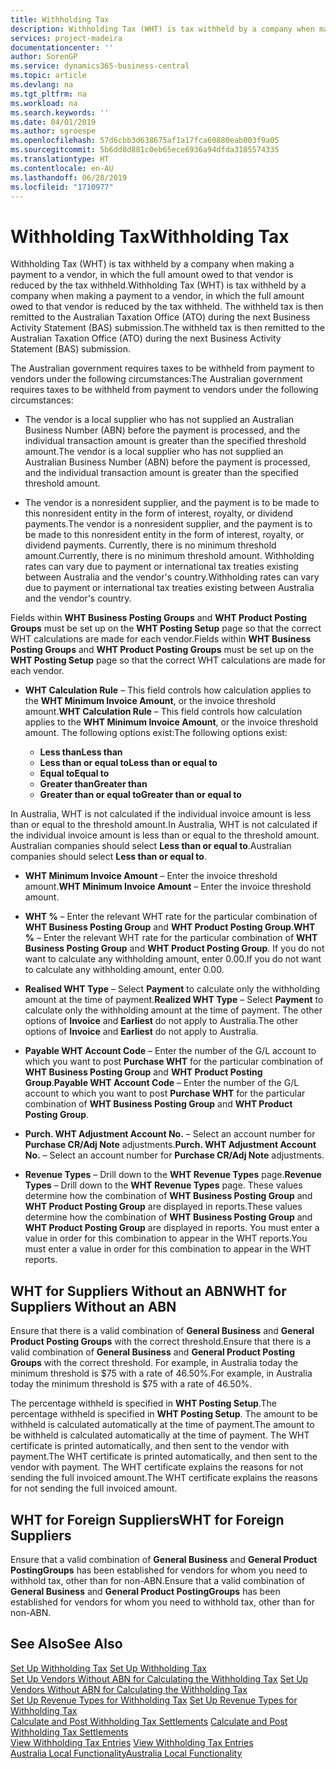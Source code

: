 ```yaml
---
title: Withholding Tax
description: Withholding Tax (WHT) is tax withheld by a company when making a payment to a vendor, in which the full amount owed to that vendor is reduced by the tax withheld. The withheld tax is then remitted to the Australian Taxation Office (ATO) during the next Business Activity Statement (BAS) submission.
services: project-madeira
documentationcenter: ''
author: SorenGP
ms.service: dynamics365-business-central
ms.topic: article
ms.devlang: na
ms.tgt_pltfrm: na
ms.workload: na
ms.search.keywords: ''
ms.date: 04/01/2019
ms.author: sgroespe
ms.openlocfilehash: 57d6cbb3d638675af1a17fca60880eab003f9a05
ms.sourcegitcommit: 5b6dd8d881c0eb65ece6936a94dfda3185574335
ms.translationtype: HT
ms.contentlocale: en-AU
ms.lasthandoff: 06/28/2019
ms.locfileid: "1710977"
---
```

# <a name="withholding-tax"></a><span data-ttu-id="e2b9e-104">Withholding Tax</span><span class="sxs-lookup"><span data-stu-id="e2b9e-104">Withholding Tax</span></span>
<span data-ttu-id="e2b9e-105">Withholding Tax (WHT) is tax withheld by a company when making a payment to a vendor, in which the full amount owed to that vendor is reduced by the tax withheld.</span><span class="sxs-lookup"><span data-stu-id="e2b9e-105">Withholding Tax (WHT) is tax withheld by a company when making a payment to a vendor, in which the full amount owed to that vendor is reduced by the tax withheld.</span></span> <span data-ttu-id="e2b9e-106">The withheld tax is then remitted to the Australian Taxation Office (ATO) during the next Business Activity Statement (BAS) submission.</span><span class="sxs-lookup"><span data-stu-id="e2b9e-106">The withheld tax is then remitted to the Australian Taxation Office (ATO) during the next Business Activity Statement (BAS) submission.</span></span>  

<span data-ttu-id="e2b9e-107">The Australian government requires taxes to be withheld from payment to vendors under the following circumstances:</span><span class="sxs-lookup"><span data-stu-id="e2b9e-107">The Australian government requires taxes to be withheld from payment to vendors under the following circumstances:</span></span>  

-   <span data-ttu-id="e2b9e-108">The vendor is a local supplier who has not supplied an Australian Business Number (ABN) before the payment is processed, and the individual transaction amount is greater than the specified threshold amount.</span><span class="sxs-lookup"><span data-stu-id="e2b9e-108">The vendor is a local supplier who has not supplied an Australian Business Number (ABN) before the payment is processed, and the individual transaction amount is greater than the specified threshold amount.</span></span>  

-   <span data-ttu-id="e2b9e-109">The vendor is a nonresident supplier, and the payment is to be made to this nonresident entity in the form of interest, royalty, or dividend payments.</span><span class="sxs-lookup"><span data-stu-id="e2b9e-109">The vendor is a nonresident supplier, and the payment is to be made to this nonresident entity in the form of interest, royalty, or dividend payments.</span></span> <span data-ttu-id="e2b9e-110">Currently, there is no minimum threshold amount.</span><span class="sxs-lookup"><span data-stu-id="e2b9e-110">Currently, there is no minimum threshold amount.</span></span> <span data-ttu-id="e2b9e-111">Withholding rates can vary due to payment or international tax treaties existing between Australia and the vendor's country.</span><span class="sxs-lookup"><span data-stu-id="e2b9e-111">Withholding rates can vary due to payment or international tax treaties existing between Australia and the vendor's country.</span></span>  

<span data-ttu-id="e2b9e-112">Fields within **WHT Business Posting Groups** and **WHT Product Posting Groups** must be set up on the **WHT Posting Setup** page so that the correct WHT calculations are made for each vendor.</span><span class="sxs-lookup"><span data-stu-id="e2b9e-112">Fields within **WHT Business Posting Groups** and **WHT Product Posting Groups** must be set up on the **WHT Posting Setup** page so that the correct WHT calculations are made for each vendor.</span></span>  

-   <span data-ttu-id="e2b9e-113">**WHT Calculation Rule** – This field controls how calculation applies to the **WHT Minimum Invoice Amount**, or the invoice threshold amount.</span><span class="sxs-lookup"><span data-stu-id="e2b9e-113">**WHT Calculation Rule** – This field controls how calculation applies to the **WHT Minimum Invoice Amount**, or the invoice threshold amount.</span></span> <span data-ttu-id="e2b9e-114">The following options exist:</span><span class="sxs-lookup"><span data-stu-id="e2b9e-114">The following options exist:</span></span>  

    - <span data-ttu-id="e2b9e-115">**Less than**</span><span class="sxs-lookup"><span data-stu-id="e2b9e-115">**Less than**</span></span>  
    - <span data-ttu-id="e2b9e-116">**Less than or equal to**</span><span class="sxs-lookup"><span data-stu-id="e2b9e-116">**Less than or equal to**</span></span>  
    - <span data-ttu-id="e2b9e-117">**Equal to**</span><span class="sxs-lookup"><span data-stu-id="e2b9e-117">**Equal to**</span></span>  
    - <span data-ttu-id="e2b9e-118">**Greater than**</span><span class="sxs-lookup"><span data-stu-id="e2b9e-118">**Greater than**</span></span>  
    - <span data-ttu-id="e2b9e-119">**Greater than or equal to**</span><span class="sxs-lookup"><span data-stu-id="e2b9e-119">**Greater than or equal to**</span></span>  

<span data-ttu-id="e2b9e-120">In Australia, WHT is not calculated if the individual invoice amount is less than or equal to the threshold amount.</span><span class="sxs-lookup"><span data-stu-id="e2b9e-120">In Australia, WHT is not calculated if the individual invoice amount is less than or equal to the threshold amount.</span></span> <span data-ttu-id="e2b9e-121">Australian companies should select **Less than or equal to**.</span><span class="sxs-lookup"><span data-stu-id="e2b9e-121">Australian companies should select **Less than or equal to**.</span></span>  

- <span data-ttu-id="e2b9e-122">**WHT Minimum Invoice Amount** – Enter the invoice threshold amount.</span><span class="sxs-lookup"><span data-stu-id="e2b9e-122">**WHT Minimum Invoice Amount** – Enter the invoice threshold amount.</span></span>  

- <span data-ttu-id="e2b9e-123">**WHT %** – Enter the relevant WHT rate for the particular combination of **WHT Business Posting Group** and **WHT Product Posting Group**.</span><span class="sxs-lookup"><span data-stu-id="e2b9e-123">**WHT %** – Enter the relevant WHT rate for the particular combination of **WHT Business Posting Group** and **WHT Product Posting Group**.</span></span> <span data-ttu-id="e2b9e-124">If you do not want to calculate any withholding amount, enter 0.00.</span><span class="sxs-lookup"><span data-stu-id="e2b9e-124">If you do not want to calculate any withholding amount, enter 0.00.</span></span>  

- <span data-ttu-id="e2b9e-125">**Realised WHT Type** – Select **Payment** to calculate only the withholding amount at the time of payment.</span><span class="sxs-lookup"><span data-stu-id="e2b9e-125">**Realized WHT Type** – Select **Payment** to calculate only the withholding amount at the time of payment.</span></span> <span data-ttu-id="e2b9e-126">The other options of **Invoice** and **Earliest** do not apply to Australia.</span><span class="sxs-lookup"><span data-stu-id="e2b9e-126">The other options of **Invoice** and **Earliest** do not apply to Australia.</span></span>  

- <span data-ttu-id="e2b9e-127">**Payable WHT Account Code** – Enter the number of the G/L account to which you want to post **Purchase WHT** for the particular combination of **WHT Business Posting Group** and **WHT Product Posting Group**.</span><span class="sxs-lookup"><span data-stu-id="e2b9e-127">**Payable WHT Account Code** – Enter the number of the G/L account to which you want to post **Purchase WHT** for the particular combination of **WHT Business Posting Group** and **WHT Product Posting Group**.</span></span>  

- <span data-ttu-id="e2b9e-128">**Purch. WHT Adjustment Account No.** – Select an account number for **Purchase CR/Adj Note** adjustments.</span><span class="sxs-lookup"><span data-stu-id="e2b9e-128">**Purch. WHT Adjustment Account No.** – Select an account number for **Purchase CR/Adj Note** adjustments.</span></span>  

- <span data-ttu-id="e2b9e-129">**Revenue Types** – Drill down to the **WHT Revenue Types** page.</span><span class="sxs-lookup"><span data-stu-id="e2b9e-129">**Revenue Types** – Drill down to the **WHT Revenue Types** page.</span></span> <span data-ttu-id="e2b9e-130">These values determine how the combination of **WHT Business Posting Group** and **WHT Product Posting Group** are displayed in reports.</span><span class="sxs-lookup"><span data-stu-id="e2b9e-130">These values determine how the combination of **WHT Business Posting Group** and **WHT Product Posting Group** are displayed in reports.</span></span> <span data-ttu-id="e2b9e-131">You must enter a value in order for this combination to appear in the WHT reports.</span><span class="sxs-lookup"><span data-stu-id="e2b9e-131">You must enter a value in order for this combination to appear in the WHT reports.</span></span>  

## <a name="wht-for-suppliers-without-an-abn"></a><span data-ttu-id="e2b9e-132">WHT for Suppliers Without an ABN</span><span class="sxs-lookup"><span data-stu-id="e2b9e-132">WHT for Suppliers Without an ABN</span></span>  
<span data-ttu-id="e2b9e-133">Ensure that there is a valid combination of **General Business** and **General Product Posting Groups** with the correct threshold.</span><span class="sxs-lookup"><span data-stu-id="e2b9e-133">Ensure that there is a valid combination of **General Business** and **General Product Posting Groups** with the correct threshold.</span></span> <span data-ttu-id="e2b9e-134">For example, in Australia today the minimum threshold is $75 with a rate of 46.50%.</span><span class="sxs-lookup"><span data-stu-id="e2b9e-134">For example, in Australia today the minimum threshold is $75 with a rate of 46.50%.</span></span>  

<span data-ttu-id="e2b9e-135">The percentage withheld is specified in **WHT Posting Setup**.</span><span class="sxs-lookup"><span data-stu-id="e2b9e-135">The percentage withheld is specified in **WHT Posting Setup**.</span></span> <span data-ttu-id="e2b9e-136">The amount to be withheld is calculated automatically at the time of payment.</span><span class="sxs-lookup"><span data-stu-id="e2b9e-136">The amount to be withheld is calculated automatically at the time of payment.</span></span> <span data-ttu-id="e2b9e-137">The WHT certificate is printed automatically, and then sent to the vendor with payment.</span><span class="sxs-lookup"><span data-stu-id="e2b9e-137">The WHT certificate is printed automatically, and then sent to the vendor with payment.</span></span> <span data-ttu-id="e2b9e-138">The WHT certificate explains the reasons for not sending the full invoiced amount.</span><span class="sxs-lookup"><span data-stu-id="e2b9e-138">The WHT certificate explains the reasons for not sending the full invoiced amount.</span></span>  

## <a name="wht-for-foreign-suppliers"></a><span data-ttu-id="e2b9e-139">WHT for Foreign Suppliers</span><span class="sxs-lookup"><span data-stu-id="e2b9e-139">WHT for Foreign Suppliers</span></span>  
<span data-ttu-id="e2b9e-140">Ensure that a valid combination of **General Business** and **General Product PostingGroups** has been established for vendors for whom you need to withhold tax, other than for non-ABN.</span><span class="sxs-lookup"><span data-stu-id="e2b9e-140">Ensure that a valid combination of **General Business** and **General Product PostingGroups** has been established for vendors for whom you need to withhold tax, other than for non-ABN.</span></span>  

## <a name="see-also"></a><span data-ttu-id="e2b9e-141">See Also</span><span class="sxs-lookup"><span data-stu-id="e2b9e-141">See Also</span></span>  
 <span data-ttu-id="e2b9e-142">[Set Up Withholding Tax](how-to-set-up-withholding-tax.md) </span><span class="sxs-lookup"><span data-stu-id="e2b9e-142">[Set Up Withholding Tax](how-to-set-up-withholding-tax.md) </span></span>  
 <span data-ttu-id="e2b9e-143">[Set Up Vendors Without ABN for Calculating the Withholding Tax](how-to-set-up-vendors-without-abn-for-calculating-the-withholding-tax.md) </span><span class="sxs-lookup"><span data-stu-id="e2b9e-143">[Set Up Vendors Without ABN for Calculating the Withholding Tax](how-to-set-up-vendors-without-abn-for-calculating-the-withholding-tax.md) </span></span>  
 <span data-ttu-id="e2b9e-144">[Set Up Revenue Types for Withholding Tax](how-to-set-up-revenue-types-for-withholding-tax.md) </span><span class="sxs-lookup"><span data-stu-id="e2b9e-144">[Set Up Revenue Types for Withholding Tax](how-to-set-up-revenue-types-for-withholding-tax.md) </span></span>  
 <span data-ttu-id="e2b9e-145">[Calculate and Post Withholding Tax Settlements](how-to-calculate-and-post-withholding-tax-settlements.md) </span><span class="sxs-lookup"><span data-stu-id="e2b9e-145">[Calculate and Post Withholding Tax Settlements](how-to-calculate-and-post-withholding-tax-settlements.md) </span></span>  
 <span data-ttu-id="e2b9e-146">[View Withholding Tax Entries](how-to-view-withholding-tax-entries.md) </span><span class="sxs-lookup"><span data-stu-id="e2b9e-146">[View Withholding Tax Entries](how-to-view-withholding-tax-entries.md) </span></span>  
 [<span data-ttu-id="e2b9e-147">Australia Local Functionality</span><span class="sxs-lookup"><span data-stu-id="e2b9e-147">Australia Local Functionality</span></span>](australia-local-functionality.md)
